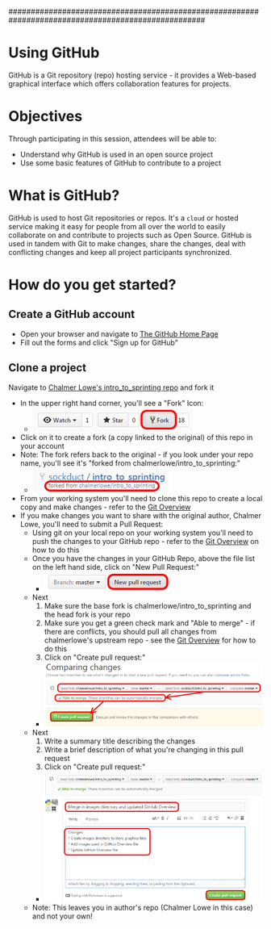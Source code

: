 ####################################################################################################
# Using GitHub
GitHub is a Git repository (repo) hosting service - it provides a Web-based graphical interface
which offers collaboration features for projects.

# Objectives
Through participating in this session, attendees will be able to:
* Understand why GitHub is used in an open source project
* Use some basic features of GitHub to contribute to a project

# What is GitHub?
GitHub is used to host Git repositories or repos.  It's a `cloud` or hosted service making it
easy for people from all over the world to easily collaborate on and contribute to projects
such as Open Source.  GitHub is used in tandem with Git to make changes, share the changes,
deal with conflicting changes and keep all project participants synchronized.

# How do you get started?
## Create a GitHub account
* Open your browser and navigate to [The GitHub Home Page](https://github.com/)
* Fill out the forms and click "Sign up for GitHub"

## Clone a project
Navigate to [Chalmer Lowe's intro_to_sprinting repo](https://github.com/chalmerlowe/intro_to_sprinting/) and fork it
* In the upper right hand corner, you'll see a "Fork" Icon:
  * ![Fork a Repo Button](images/fork-repo-icon.png)
* Click on it to create a fork (a copy linked to the original) of this repo in your account
* Note:  The fork refers back to the original - if you look under your repo name, you'll see it's "forked from chalmerlowe/intro_to_sprinting:"
  * ![Fork link to original repo](images/fork-repo-link.png)
* From your working system you'll need to clone this repo to create a local copy and make changes - refer to the [Git Overview](git_overview.md)
* If you make changes you want to share with the original author, Chalmer Lowe, you'll need to submit a Pull Request:
  * Using git on your local repo on your working system you'll need to push the changes to your GitHub repo - refer to the [Git Overview](git_overview.md) on how to do this
  * Once you have the changes in your GitHub Repo, above the file list on the left hand side, click on "New Pull Request:"
    * ![New Pull Request Button](images/new-pull-request-icon.png)
  * Next
    1. Make sure the base fork is chalmerlowe/intro_to_sprinting and the head fork is your repo
    2. Make sure you get a green check mark and "Able to merge" - if there are conflicts, you should pull all changes from chalmerlowe's upstream repo - see the [Git Overview](git_overview.md) for how to do this
    3. Click on "Create pull request:"
      * ![Create Pull Request One](images/create-pull-request-one.png)
  * Next
    1. Write a summary title describing the changes
    2. Write a brief description of what you're changing in this pull request
    3. Click on "Create pull request:"
      * ![Create Pull Request Two](images/create-pull-request-two.png)
  * Note:  This leaves you in author's repo (Chalmer Lowe in this case) and not your own!

